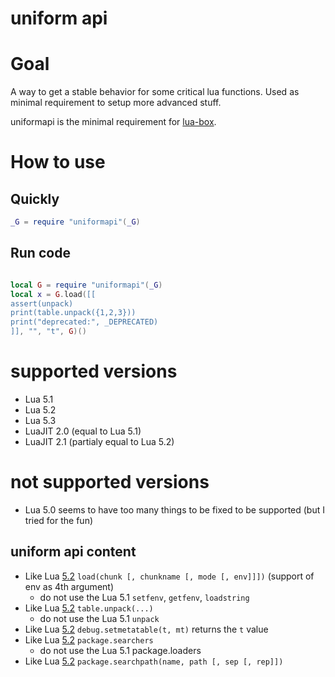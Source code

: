 # uniform api

# Goal

A way to get a stable behavior for some critical lua functions.
Used as minimal requirement to setup more advanced stuff.

uniformapi is the minimal requirement for [lua-box](https://github.com/tst2005/lua-box).

# How to use

## Quickly

``` lua
_G = require "uniformapi"(_G)
```

## Run code

```lua

local G = require "uniformapi"(_G)
local x = G.load([[
assert(unpack)
print(table.unpack({1,2,3}))
print("deprecated:", _DEPRECATED)
]], "", "t", G)()

```

# supported versions

* Lua 5.1
* Lua 5.2
* Lua 5.3
* LuaJIT 2.0 (equal to Lua 5.1)
* LuaJIT 2.1 (partialy equal to Lua 5.2)

# not supported versions

* Lua 5.0 seems to have too many things to be fixed to be supported (but I tried for the fun)

## uniform api content

* Like Lua [5.2](https://tst2005.github.io/manual/lua/5.2/manual.html#pdf-load) `load(chunk [, chunkname [, mode [, env]]])` (support of env as 4th argument)
  * do not use the Lua 5.1 `setfenv`, `getfenv`, `loadstring`
* Like Lua [5.2](https://tst2005.github.io/manual/lua/5.2/manual.html#pdf-table.unpack) `table.unpack(...)`
  * do not use the Lua 5.1 `unpack`
* Like Lua [5.2](https://tst2005.github.io/manual/lua/5.2/manual.html#pdf-debug.setmetatable) `debug.setmetatable(t, mt)` returns the `t` value
* Like Lua [5.2](https://tst2005.github.io/manual/lua/5.2/manual.html#pdf-package.searchers) `package.searchers`
  * do not use the Lua 5.1 package.loaders
* Like Lua [5.2](https://tst2005.github.io/manual/lua/5.2/manual.html#pdf-package.searcherpath) `package.searchpath(name, path [, sep [, rep]])`

